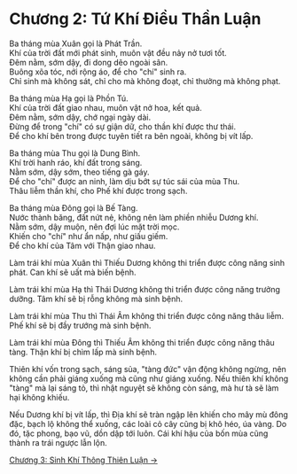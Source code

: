 # Chương 2: Tứ Khí Điều Thần Luận

Ba tháng mùa Xuân gọi là Phát Trần.  
Khí của trời đất mới phát sinh, muôn vật đều nảy nở tươi tốt.  
Đêm nằm, sớm dậy, đi dong dẽo ngoài sân.  
Buông xõa tóc, nới rộng áo, để cho "chí" sinh ra.  
Chỉ sinh mà không sát, chỉ cho mà không đoạt, chỉ thưởng mà không phạt.

Ba tháng mùa Hạ gọi là Phồn Tú.  
Khí của trời đất giao nhau, muôn vật nở hoa, kết quả.  
Đêm nằm, sớm dậy, chớ ngại ngày dài.  
Đừng để trong "chí" có sự giận dữ, cho thần khí được thư thái.    
Để cho khí bên trong được tuyên tiết ra bên ngoài, không bị vít lấp.

Ba tháng mùa Thu gọi là Dung Bình.  
Khí trời hanh ráo, khí đất trong sáng.  
Nằm sớm, dậy sớm, theo tiếng gà gáy.  
Để cho "chí" được an ninh, làm dịu bớt sự túc sái của mùa Thu.  
Thâu liễm thần khí, cho Phế khí được trong sạch.

Ba tháng mùa Đông gọi là Bế Tàng.  
Nước thành băng, đất nứt nẻ, không nên làm phiền nhiễu Dương khí.  
Nằm sớm, dậy muộn, nên đợi lúc mặt trời mọc.  
Khiến cho "chí" như ẩn nấp, như giấu giếm.  
Để cho khí của Tâm với Thận giao nhau.

Làm trái khí mùa Xuân thì Thiếu Dương không thi triển được công năng sinh phát.
Can khí sẽ uất mà biến bệnh.

Làm trái khí mùa Hạ thì Thái Dương không thi triển được công năng trưởng dưỡng.
Tâm khí sẽ bị rỗng không mà sinh bệnh.

Làm trái khí mùa Thu thì Thái Âm không thi triển được công năng thâu liễm. Phế
khí sẽ bị đầy trướng mà sinh bệnh.

Làm trái khí mùa Đông thì Thiếu Âm không thi triển được công năng thâu tàng. Thận
khí bị chìm lấp mà sinh bệnh.

Thiên khí vốn trong sạch, sáng sủa, "tàng đức" vận động không ngừng, nên không
cần phải giáng xuống mà cũng như giáng xuống. Nếu thiên khí không "tàng" mà lại
sáng tỏ, thì nhật nguyệt sẽ không còn sáng, mà hư tà sẽ làm hại không khiếu.

Nếu Dương khí bị vít lấp, thì Địa khí sẽ tràn ngập lên khiến cho mây mù đông
đặc, bạch lộ không thể xuống, các loài cỏ cây cũng bị khô héo, úa vàng. Do đó,
tặc phong, bạo vũ, dồn dập tới luôn. Cái khí hậu của bốn mùa cũng thành ra trái
ngược lẫn lộn.

[Chương 3: Sinh Khí Thông Thiên Luận &rarr;](https://github.com/semiarthanoian/sach-y-dich/blob/master/contents/03-sinh-khi-thong-thien-luan.md)
